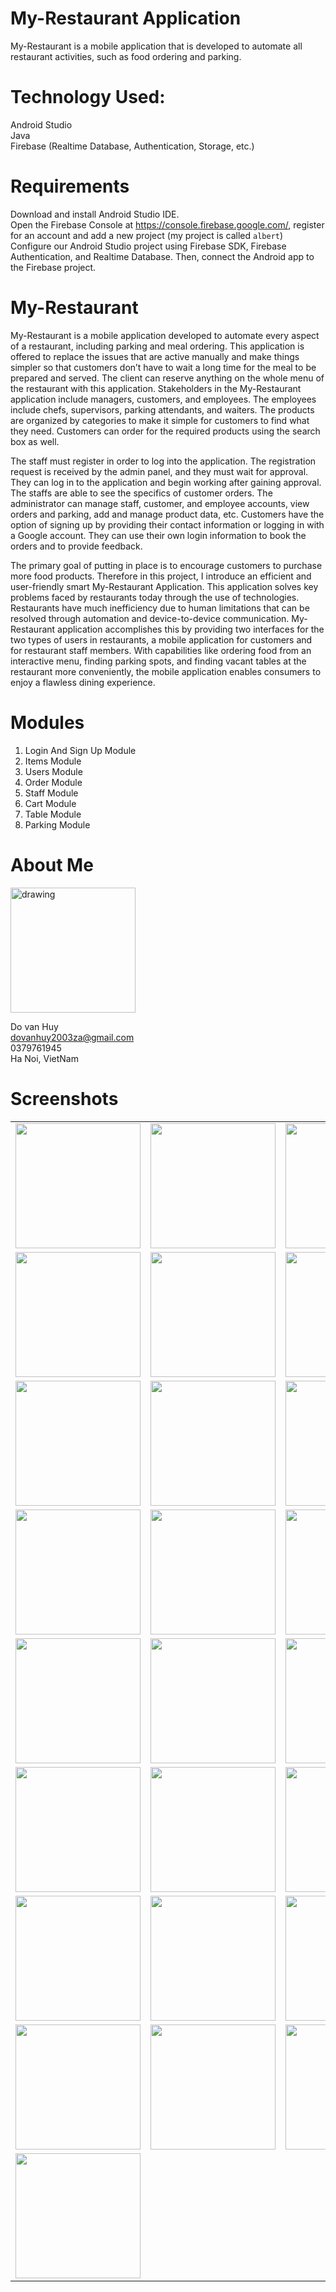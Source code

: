 # My-Restaurant Application
My-Restaurant is a mobile application that is developed to automate all restaurant activities, such as food ordering and parking.

# Technology Used:
Android Studio<br>
Java<br>
Firebase (Realtime Database, Authentication, Storage, etc.)

# Requirements
Download and install Android Studio IDE.<br>
Open the Firebase Console at https://console.firebase.google.com/, register for an account and add a new project (my project is called `albert`)<br>
Configure our Android Studio project using Firebase SDK, Firebase Authentication, and Realtime Database. Then, connect the Android app to the Firebase project.<br>


# My-Restaurant
My-Restaurant is a mobile application developed to automate every aspect of a restaurant, including parking and meal ordering. This application is offered to replace the issues that are active manually and make things simpler so that customers don’t have to wait a long time for the meal to be prepared and served. 	The client can reserve anything on the whole menu of the restaurant with this application. Stakeholders in the My-Restaurant application include managers, customers, and employees. The employees include chefs, supervisors, parking attendants, and waiters. The products are organized by categories to make it simple for customers to find what they need. Customers can order for the required products using the search box as well.<br>

The staff must register in order to log into the application. The registration request is received by the admin panel, and they must wait for approval. They can log in to the application and begin working after gaining approval. The staffs are able to see the specifics of customer orders. The administrator can manage staff, customer, and employee accounts, view orders and parking, add and manage product data, etc. Customers have the option of signing up by providing their contact information or logging in with a Google account. They can use their own login information to book the orders and to provide feedback. <br>

The primary goal of putting in place is to encourage customers to purchase more food products. Therefore in this project, I introduce an efficient and user-friendly smart My-Restaurant Application. This application solves key problems faced by restaurants today through the use of technologies. Restaurants have much inefficiency due to human limitations that can be resolved through automation and device-to-device communication. My-Restaurant application accomplishes this by providing two interfaces for the two types of users in restaurants, a mobile application for customers and for restaurant staff members. With capabilities like ordering food from an interactive menu, finding parking spots, and finding vacant tables at the restaurant more conveniently, the mobile application enables consumers to enjoy a flawless dining experience.

# Modules
1. Login And Sign Up Module<br>
2. Items Module<br>
3. Users Module<br>
4. Order Module<br>
5. Staff Module<br>
6. Cart Module<br>
7. Table Module<br>
8. Parking Module

# About Me
<img src="./screenshots/347393526_250171240894141_1652025665265698400_n.jpg" alt="drawing" width="200"/>

Do van Huy<br>
dovanhuy2003za@gmail.com<br>
0379761945<br>
Ha Noi, VietNam

# Screenshots
<table align="center">
    <tr>
      <td align="center"><img src="./screenshots/1.jpg" width="200"></td>
      <td align="center"><img src="./screenshots/2.jpg" width="200"></td>
      <td align="center"><img src="./screenshots/3.jpg" width="200"></td>
    <tr>
      <td align="center"><img src="./screenshots/4.jpg" width="200"></td>
      <td align="center"><img src="./screenshots/5.jpg" width="200"></td>
      <td align="center"><img src="./screenshots/6.jpg" width="200"></td>
    </tr>
    <tr>
      <td align="center"><img src="./screenshots/7.jpg" width="200"></td>
      <td align="center"><img src="./screenshots/8.jpg" width="200"></td>
      <td align="center"><img src="./screenshots/9.jpg" width="200"></td>
    <tr>
      <td align="center"><img src="./screenshots/10.jpg" width="200"></td>
      <td align="center"><img src="./screenshots/A1.jpg" width="200"></td>
      <td align="center"><img src="./screenshots/A2.jpg" width="200"></td>
    </tr>
    <tr>
      <td align="center"><img src="./screenshots/A3.jpg" width="200"></td>
      <td align="center"><img src="./screenshots/A4.jpg" width="200"></td>
      <td align="center"><img src="./screenshots/A5.jpg" width="200"></td>
    <tr>
      <td align="center"><img src="./screenshots/A6.jpg" width="200"></td>
      <td align="center"><img src="./screenshots/A7.jpg" width="200"></td>
      <td align="center"><img src="./screenshots/A8.jpg" width="200"></td>
    </tr>
    <tr>
      <td align="center"><img src="./screenshots/A9.jpg" width="200"></td>
      <td align="center"><img src="./screenshots/A10.jpg" width="200"></td>
      <td align="center"><img src="./screenshots/A11.jpg" width="200"></td>
    <tr>
      <td align="center"><img src="./screenshots/A12.jpg" width="200"></td>
      <td align="center"><img src="./screenshots/staffHome.jpg" width="200"></td>
      <td align="center"><img src="./screenshots/11.jpg" width="200"></td>
    </tr>
    <tr>
      <td align="center"><img src="./screenshots/12.jpg" width="200"></td>
    </tr>
</table>
  
